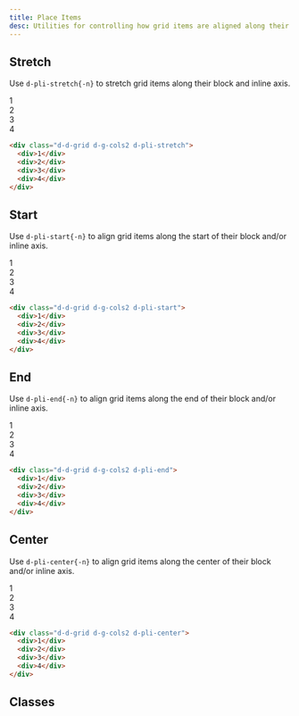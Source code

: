 ```yaml
---
title: Place Items
desc: Utilities for controlling how grid items are aligned along their block and inline axis directions.
---
```


## Stretch

Use `d-pli-stretch{-n}` to stretch grid items along their block and inline axis.

<code-well-header class="d-fl-center d-fd-column d-p24 d-bgc-purple-100 d-bgo50 d-w100p d-hmn102" custom>
  <div class="d-d-grid d-g-cols2 d-pli-stretch d-gg16 d-p16 d-w100p d-hmn216 d-bar8 d-bgc-purple-100">
    <div class="d-fl-center d-p16 d-bgc-purple-300 d-bar4 d-fs24 d-fw-bold">1</div>
    <div class="d-fl-center d-p16 d-bgc-purple-300 d-bar4 d-fs24 d-fw-bold">2</div>
    <div class="d-fl-center d-p16 d-bgc-purple-300 d-bar4 d-fs24 d-fw-bold">3</div>
    <div class="d-fl-center d-p16 d-bgc-purple-300 d-bar4 d-fs24 d-fw-bold">4</div>
  </div>
</code-well-header>

```html
<div class="d-d-grid d-g-cols2 d-pli-stretch">
  <div>1</div>
  <div>2</div>
  <div>3</div>
  <div>4</div>
</div>
```

## Start

Use `d-pli-start{-n}` to align grid items along the start of their block and/or inline axis.

<code-well-header class="d-fl-center d-fd-column d-p24 d-bgc-green-100 d-bgo50 d-w100p d-hmn102" custom>
  <div class="d-d-grid d-g-cols2 d-pli-start d-gg16 d-p16 d-w100p d-h216d-bar8 d-bgc-green-100">
    <div class="d-fl-center d-p16 d-w64 d-h64 d-bgc-green-200 d-bar4 d-fs24 d-fw-bold">1</div>
    <div class="d-fl-center d-p16 d-w64 d-h64 d-bgc-green-200 d-bar4 d-fs24 d-fw-bold">2</div>
    <div class="d-fl-center d-p16 d-w64 d-h64 d-bgc-green-200 d-bar4 d-fs24 d-fw-bold">3</div>
    <div class="d-fl-center d-p16 d-w64 d-h64 d-bgc-green-200 d-bar4 d-fs24 d-fw-bold">4</div>
  </div>
</code-well-header>

```html
<div class="d-d-grid d-g-cols2 d-pli-start">
  <div>1</div>
  <div>2</div>
  <div>3</div>
  <div>4</div>
</div>
```

## End

Use `d-pli-end{-n}` to align grid items along the end of their block and/or inline axis.

<code-well-header class="d-fl-center d-fd-column d-p24 d-bgc-magenta-100 d-bgo50 d-w100p d-hmn102" custom>
  <div class="d-d-grid d-g-cols2 d-pli-end d-gg16 d-p16 d-w100p d-h216d-bar8 d-bgc-magenta-100">
    <div class="d-fl-center d-p16 d-w64 d-h64 d-bgc-magenta-200 d-bar4 d-fs24 d-fw-bold">1</div>
    <div class="d-fl-center d-p16 d-w64 d-h64 d-bgc-magenta-200 d-bar4 d-fs24 d-fw-bold">2</div>
    <div class="d-fl-center d-p16 d-w64 d-h64 d-bgc-magenta-200 d-bar4 d-fs24 d-fw-bold">3</div>
    <div class="d-fl-center d-p16 d-w64 d-h64 d-bgc-magenta-200 d-bar4 d-fs24 d-fw-bold">4</div>
  </div>
</code-well-header>

```html
<div class="d-d-grid d-g-cols2 d-pli-end">
  <div>1</div>
  <div>2</div>
  <div>3</div>
  <div>4</div>
</div>
```

## Center

Use `d-pli-center{-n}` to align grid items along the center of their block and/or inline axis.

<code-well-header class="d-fl-center d-fd-column d-p24 d-bgc-red-100 d-bgo50 d-w100p d-hmn102" custom>
  <div class="d-d-grid d-g-cols2 d-pli-center d-gg16 d-p16 d-w100p d-h216d-bar8 d-bgc-red-100">
    <div class="d-fl-center d-p16 d-w64 d-h64 d-bgc-red-100 d-bar4 d-fs24 d-fw-bold">1</div>
    <div class="d-fl-center d-p16 d-w64 d-h64 d-bgc-red-100 d-bar4 d-fs24 d-fw-bold">2</div>
    <div class="d-fl-center d-p16 d-w64 d-h64 d-bgc-red-100 d-bar4 d-fs24 d-fw-bold">3</div>
    <div class="d-fl-center d-p16 d-w64 d-h64 d-bgc-red-100 d-bar4 d-fs24 d-fw-bold">4</div>
  </div>
</code-well-header>

```html
<div class="d-d-grid d-g-cols2 d-pli-center">
  <div>1</div>
  <div>2</div>
  <div>3</div>
  <div>4</div>
</div>
```

<script setup>
  const alignments = ['center', 'end', 'start', 'stretch'];
</script>

## Classes

<div class="d-h464 d-of-y-scroll d-bb d-bc-black-200">
  <utility-class-table>
    <template #content>
      <tbody>
        <div v-for="c in alignments" style="display: contents">
          <tr v-for="i in alignments">
            <th scope="row" class="d-ff-mono d-fc-purple d-fw-normal d-fs12">
              <span v-if="i !== c">.d-pli-{{ c }}-{{ i }}</span>
              <span v-else>.d-pli-{{ c }}</span>
            </th>
            <td class="d-ff-mono d-fc-orange d-fs12">
              <span v-if="i !== c">place-items: {{ c }} {{ i }} !important;</span>
              <span v-else>place-items: {{ c }} !important;</span>
            </td>
          </tr>
        </div>
      </tbody>
    </template>
  </utility-class-table>
</div>
